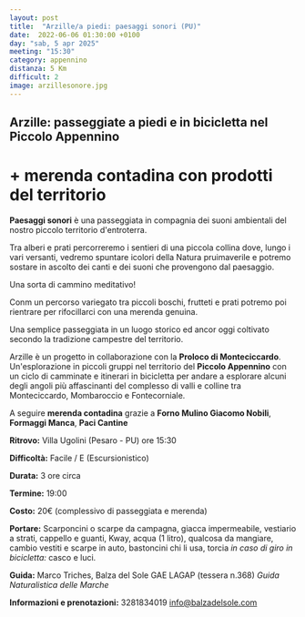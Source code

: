 ```yaml
---
layout: post
title:  "Arzille/a piedi: paesaggi sonori (PU)"
date:  2022-06-06 01:30:00 +0100
day: "sab, 5 apr 2025"
meeting: "15:30"
category: appennino
distanza: 5 Km  
difficult: 2
image: arzillesonore.jpg
---
```


## Arzille: passeggiate a piedi e in bicicletta nel Piccolo Appennino

# + merenda contadina con prodotti del territorio

**Paesaggi sonori** è una passeggiata in compagnia dei suoni ambientali del nostro piccolo territorio d'entroterra.

Tra alberi e prati percorreremo i sentieri di una piccola collina dove, lungo i vari versanti, vedremo spuntare icolori della Natura pruimaverile e potremo sostare in ascolto dei canti e dei suoni che provengono dal paesaggio.

Una sorta di cammino meditativo!

Conm un percorso variegato tra piccoli boschi, frutteti e prati potremo poi rientrare per rifocillarci con una merenda genuina.

Una semplice passeggiata in un luogo storico ed ancor oggi coltivato secondo la tradizione campestre del territorio.

Arzille è un progetto in collaborazione con la **Proloco di Monteciccardo**. Un'esplorazione in piccoli gruppi nel territorio del **Piccolo Appennino** con un ciclo di camminate e itinerari in bicicletta per andare a esplorare alcuni degli angoli più affascinanti del complesso di valli e colline tra Monteciccardo, Mombaroccio e Fontecorniale.

A seguire **merenda contadina** grazie a  **Forno Mulino Giacomo Nobili**, **Formaggi Manca**, **Paci Cantine**


**Ritrovo:** Villa Ugolini (Pesaro - PU) ore 15:30

**Difficoltà:** Facile / E (Escursionistico)

**Durata:** 3 ore circa

**Termine:** 19:00

**Costo:** 20€ (complessivo di passeggiata e merenda)

**Portare:** Scarponcini o scarpe da campagna, giacca impermeabile, vestiario a strati, cappello e guanti, Kway, acqua (1 litro), qualcosa da mangiare, cambio vestiti e scarpe in auto, bastoncini chi li usa, torcia *in caso di giro in bicicletta:* casco e luci. 

**Guida:** Marco Triches, Balza del Sole GAE LAGAP (tessera n.368)
*Guida Naturalistica delle Marche*

**Informazioni e prenotazioni:** 3281834019 info@balzadelsole.com
